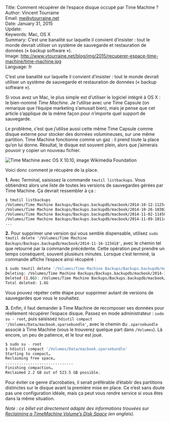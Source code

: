Title:    Comment récupérer de l’espace disque occupé par Time Machine ?  
Author:   Vincent Tourraine  
Email:    me@vtourraine.net  
Date:     January 31, 2015  
Update:   
Keywords: Mac, OS X  
Summary:  C’est une banalité sur laquelle il convient d’insister : tout le monde devrait utiliser un système de sauvegarde et restauration de données (« backup software »).   
Image:    http://www.vtourraine.net/blog/img/2015/recuperer-espace-time-machine/time-machine.jpg  
Language: fr  


C’est une banalité sur laquelle il convient d’insister : tout le monde devrait utiliser un système de sauvegarde et restauration de données (« backup software »). 

Si vous avez un Mac, le plus simple est d’utiliser le logiciel intégré à OS X : le bien-nommé *Time Machine*. Je l’utilise avec une Time Capsule (on remarque que l’équipe marketing s’amusait bien), mais je pense que cet article s’applique de la même façon pour n’importe quel support de sauvegarde.

Le problème, c’est que j’utilise aussi cette même Time Capsule comme disque externe pour stocker des données volumineuses, sur une même partition. Time Machine fonctionne comme un gaz : il prend toute la place qu’on lui donne. Résultat, le disque est souvent plein, alors que j’aimerais pouvoir y copier un nouveau fichier.

![Time Machine avec OS X 10.10, image Wikimedia Foundation][Time Machine]

Voici donc comment je récupère de la place.

**1.** Avec Terminal, saisissez la commande `tmutil listbackups`. Vous obtiendrez alors une liste de toutes les versions de sauvegardes gérées par Time Machine. Ça devrait ressembler à ça :

``` bash
$ tmutil listbackups  
/Volumes/Time Machine Backups/Backups.backupdb/macbook/2014-10-12-112546  
/Volumes/Time Machine Backups/Backups.backupdb/macbook/2014-10-26-103028  
/Volumes/Time Machine Backups/Backups.backupdb/macbook/2014-11-02-114503  
/Volumes/Time Machine Backups/Backups.backupdb/macbook/2014-11-09-101145  
...  
```

**2.** Pour supprimer une version qui vous semble dispensable, utilisez  `sudo tmutil delete '/Volumes/Time Machine Backups/Backups.backupdb/macbook/2014-11-16-123418'`, avec le chemin tel que retourné par la commande précédente. Cette opération peut prendre un temps conséquent, souvent plusieurs minutes. Lorsque c’est terminé, la commande affiche l’espace ainsi récupéré :

``` bash
$ sudo tmutil delete '/Volumes/Time Machine Backups/Backups.backupdb/macbook/2014-11-16-123418'  
Deleting: /Volumes/Time Machine Backups/Backups.backupdb/macbook/2014-11-16-123418  
Deleted (1.6G): /Volumes/Time Machine Backups/Backups.backupdb/macbook/2014-11-16-123418  
Total deleted: 1.6G  
```

Vous pouvez répéter cette étape pour supprimer autant de versions de sauvegardes que vous le souhaitez.

**3.** Enfin, il faut demander à Time Machine de recomposer ses données pour réellement récupérer l’espace disque. Passez en mode administrateur : `sudo su - root`, puis saisissez `hdiutil compact '/Volumes/Data/macbook.sparsebundle'`, avec le chemin du `.sparsebundle` associé à Time Machine (vous le trouverez quelque part dans `/Volumes`). Là encore, un peu de patience, et le tour est joué.

``` bash
$ sudo su - root  
$ hdiutil compact '/Volumes/Data/macbook.sparsebundle'  
Starting to compact…  
Reclaiming free space…  
..............................  
Finishing compaction…  
Reclaimed 2.2 GB out of 523.5 GB possible.  
```

Pour éviter ce genre d’acrobaties, il serait préférable d’établir des partitions distinctes sur le disque avant la première mise en place. Ce n’est sans doute pas une configuration idéale, mais ça peut vous rendre service si vous êtes dans la même situation.  

*Note : ce billet est directement adapté des informations trouvées sur [Reclaiming a TimeMachine Volume’s Disk Space](http://blog.hawkimedia.com/2012/08/reclaiming-a-timemachine-volumes-disk-space/) (en anglais).*


[Time Machine]: http://www.vtourraine.net/blog/img/2015/recuperer-espace-time-machine/time-machine.jpg  
